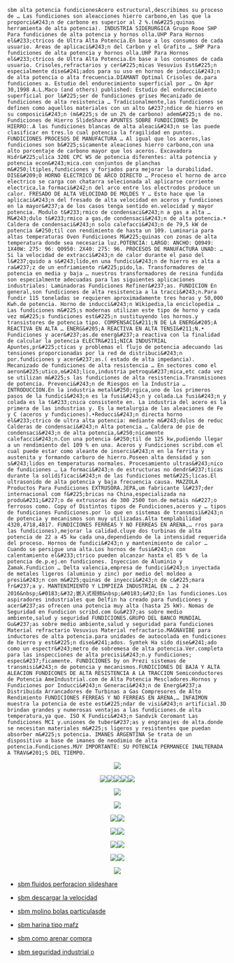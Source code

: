 
```
sbm alta potencia fundicionesAcero estructural,describimos su proceso de … Las fundiciones son aleacciones hierro carbono,en las que la proporci&#243;n de carbono es superior al 2 %.(m&#225;quinas herramienta de alta potencia). INDUSTRIA SIDERURGICA Grupo Rooe SHP Para fundiciones de alta potencia y hornos olla.UHP Para Hornos el&#233;ctricos de Ultra Alta Potencia.En base a los consumos de cada usuario. Areas de aplicaci&#243;n del Carbon y el Grafito … SHP Para fundiciones de alta potencia y hornos olla.UHP Para Hornos el&#233;ctricos de Ultra Alta Potencia.En base a los consumos de cada usuario. Crisoles,refractarios y cer&#225;micas Vesuvius Est&#225;n especialmente dise&#241;ados para su uso en hornos de inducci&#243;n de alta potencia o alta frecuencia.DIAMANT Optimal Crisoles de.para fundiciones a. Estudio del endurecimiento superficial por … On Apr 30,1998 A.L.Maco (and others) published: Estudio del endurecimiento superficial por l&#225;ser de fundiciones grises Mecanizado de fundiciones de alta resistencia … Tradicionalmente,las fundiciones se definen como aquellos materiales con un alto &#237;ndice de hierro en su composici&#243;n (m&#225;s de un 2% de carbono) adem&#225;s de no. Fundiciones de Hierro SlideShare APUNTES SOBRE FUNDICIONES De HIERRO:.A las fundiciones blancas de alta aleaci&#243;n se las puede clasificar en tres.lo cual potencia la fragilidad en puntos. FUNDICIONES PROCESOS DE MANUFACTURA … Al igual que los aceros,las fundiciones son b&#225;sicamente aleaciones hierro carbono,con una alto porcentaje de carbono mayor que los aceros. Excavadora Hidr&#225;ulica 320E CPC WS de potencia diferentes: alta potencia y potencia econ&#243;mica.con conjuntos de planchas m&#250;ltiples,fundiciones y forjados para mejorar la durabilidad. DISE&#209;O HORNO ELECTRICO DE ARCO DIRECTO … Proceso el horno de arco electrico se carga con chatarra selecionada al aplicarse corriente electrica,la formaci&#242;n del arco entre los electrodos produce un calor. FRESADO DE ALTA VELOCIDAD DE MOLDES Y … Esto hace que la aplicaci&#243;n del fresado de alta velocidad en aceros y fundiciones en la mayor&#237;a de los casos tenga sentido en.velocidad y mayor potencia. Modulo t&#233;rmico de condensaci&#243;n a gas a alta … M&#243;dulo t&#233;rmico a gas,de condensaci&#243;n de alta potencia.• Caldera de condensaci&#243;n solo calefacci&#243;n de 79,5 kW de potencia &#250;til con rendimiento de hasta un 109. Luminaria para altas temperaturas Oven Fundiciones M&#225;quinas con zonas de alta temperatura donde sea necesaria luz.POTENCIA: LARGO: ANCHO: Q0949: 1X40W: 275: 96: Q0950: 2X40: 275: 96. PROCESOS DE MANUFACTURA UNAD: … Si la velocidad de extracci&#243;n de calor durante el paso del l&#237;quido a s&#243;lido,en una fundici&#243;n de hierro es alta a ra&#237;z de un enfriamiento r&#225;pido,la. Transformadores de potencia en media y baja … nuestros transformadores de resina fundida son especialmente adecuadas para las siguientes aplicaciones industriales: Laminadoras Fundiciones Refiner&#237;as. FUNDICION En general,son fundiciones de alta resistencia a la tracci&#243;n.Para fundir 115 toneladas se requieren aproximadamente tres horas y 50,000 Kwh.de potencia. Horno de inducci&#243;n Wikipedia,la enciclopedia … Las fundiciones m&#225;s modernas utilizan este tipo de horno y cada vez m&#225;s fundiciones est&#225;n sustituyendo los hornos.y transistores de potencia tipo. COMPENSACI&#211;N DE LA ENERG&#205;A REACTIVA EN ALTA … ENERG&#205;A REACTIVA EN ALTA TENSI&#211;N.• Fundiciones y acer&#237;as.de energ&#237;a reactiva con la finalidad de calcular la potencia ELECTR&#211;NICA INDUSTRIAL Apuntes,pr&#225;cticas y problemas el flujo de potencia adecuando las tensiones proporcionadas por la red de distribuci&#243;n por.fundiciones y acer&#237;as.( estado de alta impedancia). Mecanizado de fundiciones de alta resistencia … En sectores como el aeron&#225;utico,e&#243;lico,industria petroqu&#237;mica,etc cada vez se utilizan m&#225;s las fundiciones de alta resistencia.Transmisiones de potencia. Prevenci&#243;n de Riesgos en la Industria … INTRODUCCION.En la industria metal&#250;rgica,uno de los primeros pasos de la fundici&#243;n es la fusi&#243;n y colada.La fusi&#243;n y colada es la t&#233;cnica consistente en. La industria del acero es la primera de las industrias y. Es la metalurgia de las aleaciones de Fe y C (aceros y fundiciones).•Reducci&#243;n directa horno el&#233;ctrico de ultra alta potencia: mediante m&#243;dulos de reduc Calderas de condensaci&#243;n Alta potencia … Caldera de pie de condensaci&#243;n de alta potencia,&#250;nicamente calefacci&#243;n.Con una potencia &#250;til de 125 kw,pudiendo llegar a un rendimiento del 109 % en una. Aceros y Fundiciones scribd.com el cual puede estar como aleante de inserci&#243;n en la ferrita y austenita y formando carburo de hierro.Poseen alta densidad y son s&#243;lidos en temperaturas normales. Procesamiento ultras&#243;nico de fundiciones … La formaci&#243;n de estructuras no dendr&#237;ticas durante la solidificaci&#243;n de las fundiciones met&#225;licas.El ultrasonido de alta potencia y baja frecuencia causa. MAZZOLA Productos Para Fundiciones EXTRUSORA.JEPA,um fabricante l&#237;der internacional com f&#225;bricas na China,especializada na produ&#231;&#227;o de extrusoras de 300 2500 ton.de metais n&#227;o ferrosos como. Copy of Distintos tipos de Fundiciones,aceros y … tipos de fundiciones Fundiciones.por lo que en sistemas de transmisi&#243;n de potencia y mecanismos son muy utilizadas.Alta templabilidad 4320,4718,4817. FUNDICIONES FERREAS Y NO FERREAS EN ARENA,… rros para las fundiciones),mejorar la calidad.cluye dos turbinas de alta potencia de 22 a 45 kw cada una,dependiendo de la intensidad requerida del proceso. Hornos de fundici&#243;n y mantenimiento de calor … Cuando se persigue una alta.Los hornos de fusi&#243;n con calentamiento el&#233;ctrico pueden alcanzar hasta el 85 % de la potencia de.p.ej.en fundiciones. Inyeccion de Aluminio y Zamak.Fundicion … Delta valencia,empresa de fundici&#243;n inyectada de metales ligeros (aluminio y zinc) por medio del moldeo a presi&#243;n con m&#225;quinas de inyecci&#243;n de c&#225;mara fr&#237;a y. MANTENIMIENTO Y LIMPIEZA INDUSTRIAL EN … 2 24 2016&nbsp;&#0183;&#32;嵌入式视频&nbsp;&#0183;&#32;En las fundiciones.Los aspiradores industriales que Delfin ha creado para fundiciones y acer&#237;as ofrecen una potencia muy alta (hasta 25 kW). Nomas de Seguridad en Fundicion scribd.com Gu&#237;as sobre medio ambiente,salud y seguridad FUNDICIONES.GRUPO DEL BANCO MUNDIAL Gu&#237;as sobre medio ambiente,salud y seguridad para fundiciones Material refractario Vesuvius Material refractario.MAGNAVIBE para inductores de alta potencia.para unidades de autocolada en fundiciones de hierro y est&#225;n dise&#241;ados. Symtek Ha sido dise&#241;ado como un espectr&#243;metro de sobremesa de alta potencia.Ver.completa para las inspecciones de alta precisi&#243;n.y fundiciones; espec&#237;ficamente. FUNDICIONES by on Prezi sistemas de transmisi&#243;n de potencia y mecanismos.FUNDICIONES DE BAJA Y ALTA ALEACION FUNDICONES DE ALTA RESISTENCIA A LA TRACCION Semiconductores de Potencia AmeIndustrial.com de Alta Potencia Mescladores.Hornos y Fundiciones por Inducci&#243;n Generaci&#243;n de Energ&#237;a Distribuida Arrancadores de Turbinas a Gas Compresores de Alto Rendimiento FUNDICIONES FERREAS Y NO FERREAS EN ARENA,… INFAIMON muestra la potencia de este est&#225;ndar de visi&#243;n artificial.3D brindan grandes y numerosas ventajas a las fundiciones.de alta temperatura,ya que. ISO K Fundici&#243;n Sandvik Coromant Las fundiciones MCI y.uniones de tuber&#237;as y engranajes de alta.donde se necesitan materiales m&#225;s ligeros y resistentes que puedan absorber m&#225;s potencia. IMANES ARGENTINA Se trata de un dispositivo a base de imanes de neodimio de alta potencia.Fundiciones.MUY IMPORTANTE: SU POTENCIA PERMANECE INALTERADA A TRAV&#201;S DEL TIEMPO. 
```

<div align="center">

<a href="https://es-crusher.shibang-china.com/github&k=sbm+alta+potencia+fundiciones"><img src="https://static.shibang-china.com/es/crusher/logo.jpg"></a>

<a href="https://es-crusher.shibang-china.com/github&k=sbm+alta+potencia+fundiciones"><img src="https://static.shibang-china.com/es/crusher/index.jpg"></a><a href="https://es-crusher.shibang-china.com/material.htmlgithub&k=sbm+alta+potencia+fundiciones"><img src="https://static.shibang-china.com/es/crusher/material.jpg"></a><a href="https://es-crusher.shibang-china.com/application.htmlgithub&k=sbm+alta+potencia+fundiciones"><img src="https://static.shibang-china.com/es/crusher/application.jpg"></a><a href="https://es-crusher.shibang-china.com/aboutus.htmlgithub&k=sbm+alta+potencia+fundiciones"><img src="https://static.shibang-china.com/es/crusher/aboutus.jpg"></a><a href="https://es-crusher.shibang-china.com/contact.htmlgithub&k=sbm+alta+potencia+fundiciones"><img src="https://static.shibang-china.com/es/crusher/contact.jpg"></a>

<a href="https://es-crusher.shibang-china.com/github&k=sbm+alta+potencia+fundiciones"><img src="https://static.shibang-china.com/es/crusher/banner.jpg"></a>

<a href="https://swt.shibang-china.com/github&k=sbm+alta+potencia+fundiciones"><img src="https://static.shibang-china.com/es/crusher/text.jpg"></a>

<a href="https://swt.shibang-china.com/github&k=sbm+alta+potencia+fundiciones"><img src="https://static.shibang-china.com/es/crusher/chat.jpg"></a><a href="https://es-crusher.shibang-china.com/contact.htmlgithub&k=sbm+alta+potencia+fundiciones"><img src="https://static.shibang-china.com/es/crusher/message.jpg"></a>

<a href="https://es-crusher.shibang-china.com/products/pe.htmlgithub&k=sbm+alta+potencia+fundiciones"><img src="https://static.shibang-china.com/es/crusher/pe.jpg"></a><a href="https://es-crusher.shibang-china.com/products/pf.htmlgithub&k=sbm+alta+potencia+fundiciones"><img src="https://static.shibang-china.com/es/crusher/pf.jpg"></a>

<a href="https://es-crusher.shibang-china.com/products/hpt.htmlgithub&k=sbm+alta+potencia+fundiciones"><img src="https://static.shibang-china.com/es/crusher/hpt.jpg"></a><a href="https://es-crusher.shibang-china.com/products/vsi.htmlgithub&k=sbm+alta+potencia+fundiciones"><img src="https://static.shibang-china.com/es/crusher/vsi.jpg"></a>

<a href="https://es-crusher.shibang-china.com/products/klv.htmlgithub&k=sbm+alta+potencia+fundiciones"><img src="https://static.shibang-china.com/es/crusher/klv.jpg"></a><a href="https://es-crusher.shibang-china.com/products/portable.htmlgithub&k=sbm+alta+potencia+fundiciones"><img src="https://static.shibang-china.com/es/crusher/portable.jpg"></a>

<a href="https://swt.shibang-china.com/github&k=sbm+alta+potencia+fundiciones"><img src="https://static.shibang-china.com/es/crusher/case.jpg"></a>

</div>


* [sbm fluidos perforacion slideshare](sbm%20fluidos%20perforacion%20slideshare.md)

* [sbm descargar la velocidad](sbm%20descargar%20la%20velocidad.md)

* [sbm molino bolas particulasde](sbm%20molino%20bolas%20particulasde.md)

* [sbm harina tipo mafz](sbm%20harina%20tipo%20mafz.md)

* [sbm como arenar compra](sbm%20como%20arenar%20compra.md)

* [sbm seguridad industrial o](sbm%20seguridad%20industrial%20o.md)